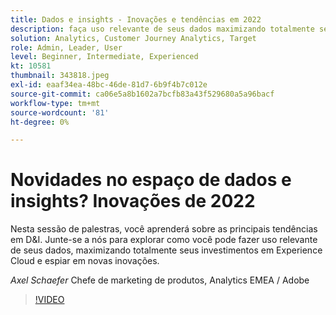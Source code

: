 ```yaml
---
title: Dados e insights - Inovações e tendências em 2022
description: faça uso relevante de seus dados maximizando totalmente seus investimentos em Experience Cloud e veja as inovações.
solution: Analytics, Customer Journey Analytics, Target
role: Admin, Leader, User
level: Beginner, Intermediate, Experienced
kt: 10581
thumbnail: 343818.jpeg
exl-id: eaaf34ea-48bc-46de-81d7-6b9f4b7c012e
source-git-commit: ca06e5a8b1602a7bcfb83a43f529680a5a96bacf
workflow-type: tm+mt
source-wordcount: '81'
ht-degree: 0%

---
```


# Novidades no espaço de dados e insights? Inovações de 2022

Nesta sessão de palestras, você aprenderá sobre as principais tendências em D&amp;I. Junte-se a nós para explorar como você pode fazer uso relevante de seus dados, maximizando totalmente seus investimentos em Experience Cloud e espiar em novas inovações.

*Axel Schaefer* Chefe de marketing de produtos, Analytics EMEA / Adobe

>[!VIDEO](https://video.tv.adobe.com/v/343818/?quality=12&learn=on)
